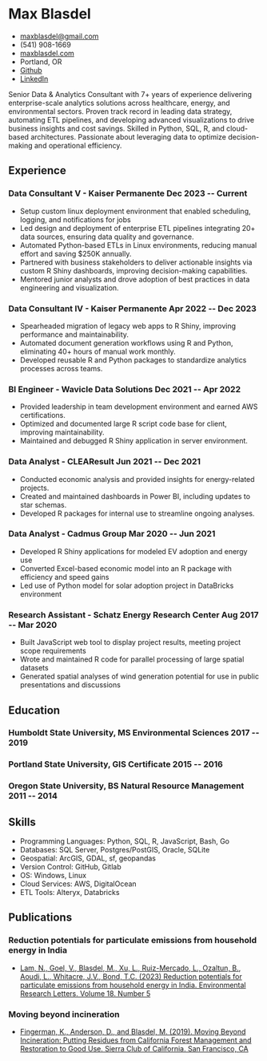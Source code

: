 <!-- TITLE -->

# Max Blasdel

<!-- CONTACT DETAILS -->

- <maxblasdel@gmail.com>
- (541) 908-1669
- [maxblasdel.com](https://www.maxblasdel.com/)
- Portland, OR
- [Github](https://github.com/mxblsdl)
- [LinkedIn](https://www.linkedin.com/in/max-blasdel/)

<!-- SUMMARY -->

Senior Data & Analytics Consultant with 7+ years of experience delivering enterprise-scale analytics solutions across healthcare, energy, and environmental sectors. Proven track record in leading data strategy, automating ETL pipelines, and developing advanced visualizations to drive business insights and cost savings. Skilled in Python, SQL, R, and cloud-based architectures. Passionate about leveraging data to optimize decision-making and operational efficiency.

## Experience

### <span>Data Consultant V - Kaiser Permanente</span> <span>Dec 2023 -- Current</span>

- Setup custom linux deployment environment that enabled scheduling, logging, and notifications for jobs
- Led design and deployment of enterprise ETL pipelines integrating 20+ data sources, ensuring data quality and governance.
- Automated Python-based ETLs in Linux environments, reducing manual effort and saving $250K annually.
- Partnered with business stakeholders to deliver actionable insights via custom R Shiny dashboards, improving decision-making capabilities.
- Mentored junior analysts and drove adoption of best practices in data engineering and visualization.

### <span>Data Consultant IV - Kaiser Permanente</span> <span>Apr 2022 -- Dec 2023</span>

- Spearheaded migration of legacy web apps to R Shiny, improving performance and maintainability.
- Automated document generation workflows using R and Python, eliminating 40+ hours of manual work monthly.
- Developed reusable R and Python packages to standardize analytics processes across teams.

### <span>BI Engineer - Wavicle Data Solutions</span> <span>Dec 2021 -- Apr 2022</span>

- Provided leadership in team development environment and earned AWS certifications.
- Optimized and documented large R script code base for client, improving maintainability.
- Maintained and debugged R Shiny application in server environment.

### <span>Data Analyst - CLEAResult</span> <span>Jun 2021 -- Dec 2021</span>

- Conducted economic analysis and provided insights for energy-related projects.
- Created and maintained dashboards in Power BI, including updates to star schemas.
- Developed R packages for internal use to streamline ongoing analyses.

### <span>Data Analyst - Cadmus Group</span> <span>Mar 2020 -- Jun 2021</span>

- Developed R Shiny applications for modeled EV adoption and energy use
- Converted Excel-based economic model into an R package with efficiency and speed gains
- Led use of Python model for solar adoption project in DataBricks environment

### <span>Research Assistant - Schatz Energy Research Center</span> <span>Aug 2017 -- Mar 2020 </span>

- Built JavaScript web tool to display project results, meeting project scope requirements
- Wrote and maintained R code for parallel processing of large spatial datasets
- Generated spatial analyses of wind generation potential for use in public presentations and discussions

## Education

### <span>Humboldt State University, MS Environmental Sciences</span> <span>2017 -- 2019</span>

### <span>Portland State University, GIS Certificate</span> <span>2015 -- 2016</span>

### <span>Oregon State University, BS Natural Resource Management</span> <span>2011 -- 2014</span>

## Skills

- Programming Languages: Python, SQL, R, JavaScript, Bash, Go
- Databases: SQL Server, Postgres/PostGIS, Oracle, SQLite
- Geospatial: ArcGIS, GDAL, sf, geopandas
- Version Control: GitHub, Gitlab
- OS: Windows, Linux
- Cloud Services: AWS, DigitalOcean
- ETL Tools: Alteryx, Databricks

## Publications

### <span>Reduction potentials for particulate emissions from household energy in India</span>

- [Lam, N., Goel, V., Blasdel, M., Xu, L., Ruiz-Mercado, L., Ozaltun, B., Aoudi, L., Whitacre, J.V., Bond, T.C. (2023) Reduction potentials for particulate emissions from household energy in India. Environmental Research Letters. Volume 18. Number 5](https://iopscience.iop.org/article/10.1088/1748-9326/acc7ba)

### <span>Moving beyond incineration</span>

- [Fingerman, K., Anderson, D., and Blasdel, M. (2019). Moving Beyond Incineration: Putting Residues from California Forest Management and Restoration to Good Use. Sierra Club of California. San Francisco, CA](https://www.sierraclub.org/sites/www.sierraclub.org/files/sce/sierra-club-california/PDFs/SCC_MovingBeyondIncineration.pdf)
